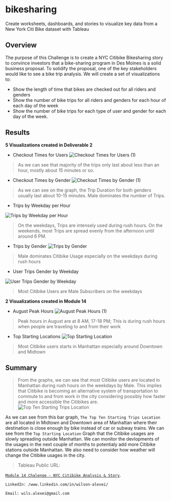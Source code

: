 # bikesharing
Create worksheets, dashboards, and stories to visualize key data from a New York Citi Bike dataset with Tableau

## Overview
The purpose of this Challenge is to create a NYC Citibike Bikesharing story to convince investors that a bike-sharing program in Des Moines is a solid business proposal. To solidify the proposal, one of the key stakeholders would like to see a bike trip analysis. We will create a set of visualizations to: 
* Show the length of time that bikes are checked out for all riders and genders
* Show the number of bike trips for all riders and genders for each hour of each day of the week
* Show the number of bike trips for each type of user and gender for each day of the week.

## Results

**5  Visualizations created in Deliverable 2**
* Checkout Times for Users
![Checkout Times for Users (1)](https://user-images.githubusercontent.com/95068439/161392561-9dbc73bc-0c56-4988-96ea-22f99e2662d4.png)
> As we can see that majority of the trips only last about less than an hour, mostly about 15 minutes or so. 


* Checkout Times by Gender
![Checkout Times by Gender (1)](https://user-images.githubusercontent.com/95068439/161392626-178c91e0-6cec-4870-ad15-7762dfffe7ce.png)
>As we can see on the graph, the Trip Duration for both genders usually last about 10-15 minutes. Male dominates the number of Trips. 


* Trips by Weekday per Hour

![Trips by Weekday per Hour](https://user-images.githubusercontent.com/95068439/161352263-93301996-4b23-492c-8610-66d62913c7c5.png)
> On the weekdays, Trips are intensely used during rush hours. On the weekends, most Trips are spread evenly from the afternoon until around 6 PM. 

* Trips by Gender
![Trips by Gender](https://user-images.githubusercontent.com/95068439/161351803-21413ea8-e616-459c-b1b4-74cdaef84dbb.png)
> Male dominates Citibike Usage especially on the weekdays during rush hours

* User Trips Gender by Weekday

![User Trips Gender by Weekday](https://user-images.githubusercontent.com/95068439/161351826-f98f471d-df09-47d9-8266-0c5656863931.png)
> Most Citibike Users are Male Subscribers on the weekdays 

**2 Visualizations created in Module 14**
* August Peak Hours
![August Peak Hours (1)](https://user-images.githubusercontent.com/95068439/161351912-836a167e-d445-45b4-bffd-a9a32cfc6fed.png)
> Peak hours in August are at 8 AM, 17-18 PM; This is during rush hours when people are traveling to and from their work

* Top Starting Locations
![Top Starting Location](https://user-images.githubusercontent.com/95068439/161351929-db1976a8-64e3-48c6-a36a-39b8ba5c2a5b.png)
> Most Citibike users starts in Manhattan especially around Downtown and Midtown


## Summary
> From the graphs, we can see that most Citibike users are located in Manhattan during rush hours on the weekdays by Male. This implies that Citibike is becoming an alternative system of transportation to commute to and from work in the city considering possibly how faster and more accessible the Citibikes are. 
![Top Ten Starting Trips Location](https://user-images.githubusercontent.com/95068439/161355258-c203680e-94e2-4729-a94e-51990c1ba4d0.png)

As we can see from this bar graph, `The Top Ten Starting Trips Location` are all located in Midtown and Downtown area of Manhattan where their destination is close enough by bike instead of car or subway trains. We can see from the `Top Starting Location` Graph that the Citibike usages are slowly spreading outside Manhattan. We can monitor the devlopments of the usages in the next couple of months to potentialy add more Citibike stations outside Manhattan. We also need to consider how weather will change the Citibike usages in the city. 


> Tableau Public URL: 

[`Module 14 Chalenge - NYC Citibike Analysis & Story`](https://public.tableau.com/app/profile/wilson.alexei/viz/NYCCitibikeAnalysisChallenge_16489174388490/CheckoutTimesforUsers?publish=yes). 

`LinkedIn: /www.linkedin.com/in/wilson-alexei/`

`Email: wils.alexei@gmail.com`
